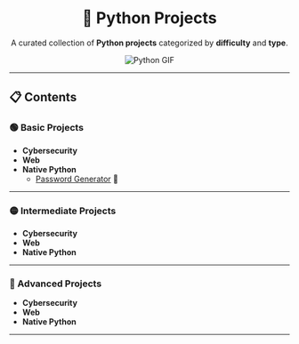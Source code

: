<div align="center">

# 🐍 Python Projects

A curated collection of **Python projects** categorized by **difficulty** and **type**.

![Python GIF](https://media.giphy.com/media/3oEjI6SIIHBdRxXI40/giphy.gif)

</div>

---

## 📋 Contents

### 🟢 Basic Projects
- **Cybersecurity**
- **Web**
- **Native Python**
  - [Password Generator](basic/native-python/password-generator/password_generator.py) 🔐

---

### 🟡 Intermediate Projects
- **Cybersecurity**
- **Web**
- **Native Python**

---

### 🔴 Advanced Projects
- **Cybersecurity**
- **Web**
- **Native Python**

---
